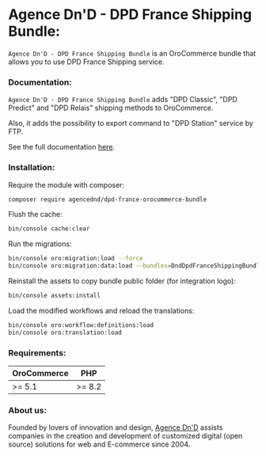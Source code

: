 # Agence Dn'D - DPD France Shipping Bundle:

`Agence Dn'D - DPD France Shipping Bundle` is an OroCommerce bundle that allows you to use DPD France Shipping service.

### Documentation:

`Agence Dn'D - DPD France Shipping Bundle` adds "DPD Classic", "DPD Predict" and "DPD Relais" shipping methods to OroCommerce.

Also, it adds the possibility to export command to "DPD Station" service by FTP.

See the full documentation [here](doc/documentation.md).

### Installation:

Require the module with composer:
```bash
composer require agencednd/dpd-france-orocommerce-bundle
```

Flush the cache:
```bash
bin/console cache:clear
```

Run the migrations:
```bash
bin/console oro:migration:load --force
bin/console oro:migration:data:load --bundles=DndDpdFranceShippingBundle
```

Reinstall the assets to copy bundle public folder (for integration logo):
```bash
bin/console assets:install
```

Load the modified workflows and reload the translations:
```bash
bin/console oro:workflow:definitions:load
bin/console oro:translation:load
```

### Requirements:

| OroCommerce |   PHP   |
|:------------|:-------:|
| \>= 5.1     | \>= 8.2 |

### About us:

Founded by lovers of innovation and design, [Agence Dn'D](https://www.dnd.fr) assists companies in the creation and development of customized digital (open source) solutions for web and E-commerce since 2004.
